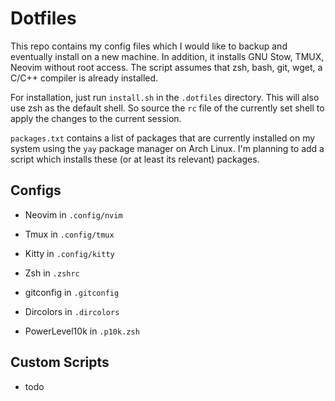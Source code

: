 # Dotfiles

This repo contains my config files which I would like to backup and eventually
install on a new machine.  In addition, it installs GNU Stow, TMUX, Neovim
without root access.  The script assumes that zsh, bash, git, wget, a C/C++
compiler is already installed.

For installation, just run `install.sh` in the `.dotfiles` directory.  This will
also use zsh as the default shell.  So source the `rc` file of the currently
set shell to apply the changes to the current session.

`packages.txt` contains a list of packages that are currently installed on my
system using the `yay` package manager on Arch Linux. I'm planning to add a
script which installs these (or at least its relevant) packages.

## Configs

- Neovim in `.config/nvim`
- Tmux in `.config/tmux`
- Kitty in `.config/kitty`

- Zsh in `.zshrc`
- gitconfig in `.gitconfig`
- Dircolors in `.dircolors`
- PowerLevel10k in `.p10k.zsh`

## Custom Scripts

- todo
